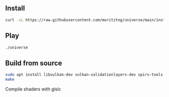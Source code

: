 ## Install
```bash
curl -sL https://raw.githubusercontent.com/moritztng/universe/main/install.sh | bash
```

## Play
```bash
./universe
```

## Build from source
```bash
sudo apt install libvulkan-dev vulkan-validationlayers-dev spirv-tools libglfw3-dev libglm-dev
make
```
Compile shaders with glslc
